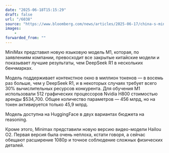 ```yaml
---
date: "2025-06-18T15:15:29"
draft: false
url: "/6038"
source: "https://www.bloomberg.com/news/articles/2025-06-17/china-s-minimax-says-its-new-ai-reasoning-model-beats-deepseek?cmpid=tech-in-brief&utm_medium=email&utm_source=newsletter&utm_term=250618&utm_campaign=tech-in-brief"
images:
    -
forwarded_from: ""
---
```


MiniMax представил новую языковую модель M1, которая, по заявлениям компании, превосходит все закрытые китайские модели и показывает лучшие результаты, чем DeepSeek R1 в нескольких бенчмарках.

Модель поддерживает контекстное окно в миллион токенов — в восемь раз больше, чем у DeepSeek R1, и в некоторых случаях требует всего 30% вычислительных ресурсов конкурента. Для обучения M1 использовали 512 графических процессоров Nvidia H800 стоимостью аренды $534,700. Общее количество параметров — 456 млрд, но на токен активируется только 45,9 млрд. 

Модель доступна на HuggingFace в двух вариантах бюджета на reasoning. 

Кроме этого, Minimax представили новую версию видео-модели Hailou O2. Первая версия была очень неплоха, кстати говоря, а сейчас обещают расширение 1080p и точное соблюдение сложных физических деталей.

